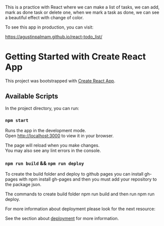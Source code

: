 This is a practice with React where we can make a list of tasks, we can add, mark as done task or delete one, when we mark a task as done, we can see a beautiful effect with change of color.

To see this app in production, you can visit:

https://agustinpalmam.github.io/react-todo_list/

# Getting Started with Create React App

This project was bootstrapped with [Create React App](https://github.com/facebook/create-react-app).

## Available Scripts

In the project directory, you can run:

### `npm start`

Runs the app in the development mode.\
Open [http://localhost:3000](http://localhost:3000) to view it in your browser.

The page will reload when you make changes.\
You may also see any lint errors in the console.

### `npm run build`  && `npm run deploy` 

To create the build folder and deploy to github pages you can install gh-pages with npm install gh-pages and then you must add your repository to the package json.

The commands to create build folder npm run build and then run npm run deploy.

For more information about deployment please look for the next resource:

See the section about [deployment](https://facebook.github.io/create-react-app/docs/deployment) for more information.

